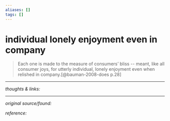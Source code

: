```yaml
---
aliases: []
tags: []
---
```


# individual lonely enjoyment even in company

> Each one is made to the measure of consumers’ bliss -- meant, like all consumer joys, for utterly individual, lonely enjoyment even when relished in company.[@bauman-2008-does p.28]

---

_thoughts & links:_




---

_original source/found:_ 

_reference:_ 
